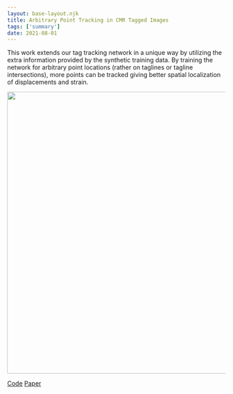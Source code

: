 ```yaml
---
layout: base-layout.njk 
title: Arbitrary Point Tracking in CMR Tagged Images
tags: ['summary']
date: 2021-08-01
---
```

This work extends our tag tracking network in a unique way by utilizing the extra information provided by the synthetic training data.  By training the network for arbitrary point locations (rather on taglines or tagline intersections), more points can be tracked giving better spatial localization of displacements and strain.

<img src = "/images/arb_track.gif" width="650px"/>

[Code](https://github.com/mloecher/tag_tracking)
[Paper](https://link.springer.com/chapter/10.1007%2F978-3-030-78710-3_21)